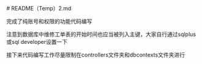 \# README（Temp）2.md

完成了纯账号和权限的功能代码编写

注意到数据库中维修工单表的开始时间也应当被列入主键，大家自行通过sqlplus或sql developer设置一下

接下来代码编写工作尽量限制在controllers文件夹和dbcontexts文件夹进行

